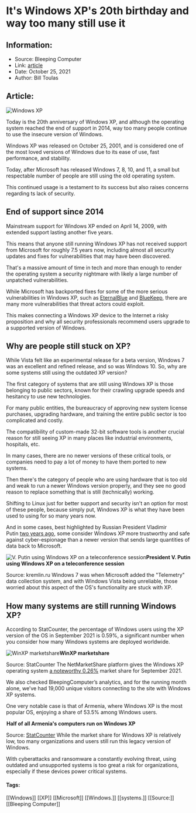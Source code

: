 # It's Windows XP's 20th birthday and way too many still use it
### 

## Information:
+ Source: Bleeping Computer
+ Link: [article](https://www.bleepingcomputer.com/news/microsoft/its-windows-xps-20th-birthday-and-way-too-many-still-use-it/)
+ Date: October 25, 2021
+ Author: Bill Toulas


## Article:
![Windows XP](https://www.bleepstatic.com/content/hl-images/2021/10/25/windows-xp-header-bliss.jpg)


​Today is the 20th anniversary of Windows XP, and although the operating system reached the end of support in 2014, way too many people continue to use the insecure version of Windows.


Windows XP was released on October 25, 2001, and is considered one of the most loved versions of Windows due to its ease of use, fast performance, and stability.


Today, after Microsoft has released Windows 7, 8, 10, and 11, a small but respectable number of people are still using the old operating system.


This continued usage is a testament to its success but also raises concerns regarding ts lack of security.


End of support since 2014
-------------------------


Mainstream support for Windows XP ended on April 14, 2009, with extended support lasting another five years. 


This means that anyone still running Windows XP has not received support from Microsoft for roughly 7.5 years now, including almost all security updates and fixes for vulnerabilities that may have been discovered.


That's a massive amount of time in tech and more than enough to render the operating system a security nightmare with likely a large number of unpatched vulnerabilities. 


While Microsoft has backported fixes for some of the more serious vulnerabilities in Windows XP, such as [EternalBlue](https://www.bleepingcomputer.com/news/security/microsoft-releases-patch-for-older-windows-versions-to-protect-against-wana-decrypt0r/) and [BlueKeep](https://www.bleepingcomputer.com/news/security/microsoft-fixes-critical-remote-desktop-flaw-blocks-worm-malware/), there are many more vulnerabilities that threat actors could exploit.


This makes connecting a Windows XP device to the Internet a risky proposition and why all security professionals recommend users upgrade to a supported version of Windows.


Why are people still stuck on XP?
---------------------------------


While Vista felt like an experimental release for a beta version, Windows 7 was an excellent and refined release, and so was Windows 10. So, why are some systems still using the outdated XP version?


The first category of systems that are still using Windows XP is those belonging to public sectors, known for their crawling upgrade speeds and hesitancy to use new technologies. 


For many public entities, the bureaucracy of approving new system license purchases, upgrading hardware, and training the entire public sector is too complicated and costly. 


The compatibility of custom-made 32-bit software tools is another crucial reason for still seeing XP in many places like industrial environments, hospitals, etc.


In many cases, there are no newer versions of these critical tools, or companies need to pay a lot of money to have them ported to new systems. 


Then there's the category of people who are using hardware that is too old and weak to run a newer Windows version properly, and they see no good reason to replace something that is still (technically) working. 


Shifting to Linux just for better support and security isn't an option for most of these people, because simply put, Windows XP is what they have been used to using for so many years now. 


And in some cases, best highlighted by Russian President Vladimir Putin [two years ago](https://openmedia.io/infometer/putin-do-six-por-polzuetsya-davno-ustarevshej-windows-xp-otechestvennuyu-os-dlya-eyo-zameny-kreml-ne-zakupaet/), some consider Windows XP more trustworthy and safe against cyber-espionage than a newer version that sends large quantities of data back to Microsoft.



![V. Putin using Windows XP on a teleconference session](https://www.bleepstatic.com/images/news/u/1220909/Code%20and%20Details/putin.jpg)**President V. Putin using Windows XP on a teleconference session**  

Source: kremlin.ru
Windows 7 was when Microsoft added the "Telemetry" data collection system, and with Windows Vista being unreliable, those worried about this aspect of the OS's functionality are stuck with XP. 


How many systems are still running Windows XP?
----------------------------------------------


According to StatCounter, the percentage of Windows users using the XP version of the OS in September 2021 is 0.59%, a significant number when you consider how many Windows systems are deployed worldwide. 



![WinXP marketshare](https://www.bleepstatic.com/images/news/u/1220909/Code%20and%20Details/statcounter.jpg)**WinXP marketshare**  

Source: StatCounter
The NetMarketShare platform gives the Windows XP operating system [a noteworthy 0.26%](https://netmarketshare.com/operating-system-market-share.aspx?options=%7B%22filter%22%3A%7B%22%24and%22%3A%5B%7B%22deviceType%22%3A%7B%22%24in%22%3A%5B%22Desktop%2Flaptop%22%5D%7D%7D%5D%7D%2C%22dateLabel%22%3A%22Custom%22%2C%22attributes%22%3A%22share%22%2C%22group%22%3A%22platformVersion%22%2C%22sort%22%3A%7B%22share%22%3A-1%7D%2C%22id%22%3A%22platformsDesktopVersions%22%2C%22dateInterval%22%3A%22Monthly%22%2C%22dateStart%22%3A%222021-09%22%2C%22dateEnd%22%3A%222021-09%22%2C%22segments%22%3A%22-1000%22%7D) market share for September 2021. 


We also checked BleepingComputer’s analytics, and for the running month alone, we’ve had 19,000 unique visitors connecting to the site with Windows XP systems. 


One very notable case is that of Armenia, where Windows XP is the most popular OS, enjoying a share of 53.5% among Windows users. 



![Half of all Armenia's PCs run on Windows XP](data:image/gif;base64,R0lGODlhAQABAAAAACH5BAEKAAEALAAAAAABAAEAAAICTAEAOw==)**Half of all Armenia's computers run on Windows XP**  

Source: [StatCounter](https://gs.statcounter.com/os-version-market-share/windows/desktop/armenia)
While the market share for Windows XP is relatively low, too many organizations and users still run this legacy version of Windows.


With cyberattacks and ransomware a constantly evolving threat, using outdated and unsupported systems is too great a risk for organizations, especially if these devices power critical systems.




#### Tags:
[[Windows]] [[XP]] [[Microsoft]] [[Windows.]] [[systems.]] [[Source:]] [[Bleeping Computer]]
